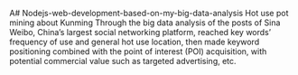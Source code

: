 A# Nodejs-web-development-based-on-my-big-data-analysis
Hot use pot mining about Kunming
Through the big data analysis of the posts of Sina Weibo, China’s largest social networking platform, 
reached key words’ frequency of use and general hot use location, 
then made keyword positioning combined with the point of interest (POI) acquisition, 
with potential commercial value such as targeted advertising, etc.

